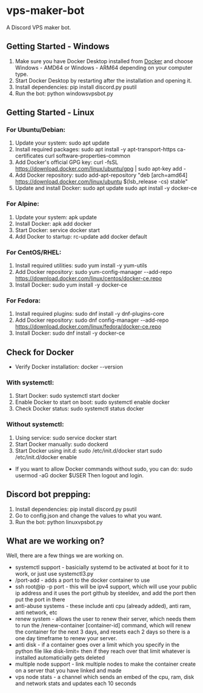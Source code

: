 # vps-maker-bot
A Discord VPS maker bot.

## Getting Started - Windows
1. Make sure you have Docker Desktop installed from [Docker](https://www.docker.com/products/docker-desktop) and choose Windows - AMD64 or Windows - ARM64 depending on your computer type.
2. Start Docker Desktop by restarting after the installation and opening it.
3. Install dependencies:
   pip install discord.py psutil
4. Run the bot:
   python windowsvpsbot.py

## Getting Started - Linux

### For Ubuntu/Debian:
1. Update your system:
   sudo apt update
2. Install required packages:
   sudo apt install -y apt-transport-https ca-certificates curl software-properties-common
3. Add Docker's official GPG key:
   curl -fsSL https://download.docker.com/linux/ubuntu/gpg | sudo apt-key add -
4. Add Docker repository:
   sudo add-apt-repository "deb [arch=amd64] https://download.docker.com/linux/ubuntu $(lsb_release -cs) stable"
5. Update and install Docker:
   sudo apt update
   sudo apt install -y docker-ce

### For Alpine:
1. Update your system:
   apk update
2. Install Docker:
   apk add docker
3. Start Docker:
   service docker start
4. Add Docker to startup:
   rc-update add docker default

### For CentOS/RHEL:
1. Install required utilities:
   sudo yum install -y yum-utils
2. Add Docker repository:
   sudo yum-config-manager --add-repo https://download.docker.com/linux/centos/docker-ce.repo
3. Install Docker:
   sudo yum install -y docker-ce

### For Fedora:
1. Install required plugins:
   sudo dnf install -y dnf-plugins-core
2. Add Docker repository:
   sudo dnf config-manager --add-repo https://download.docker.com/linux/fedora/docker-ce.repo
3. Install Docker:
   sudo dnf install -y docker-ce

## Check for Docker
- Verify Docker installation:
   docker --version

### With systemctl:
1. Start Docker:
   sudo systemctl start docker
2. Enable Docker to start on boot:
   sudo systemctl enable docker
3. Check Docker status:
   sudo systemctl status docker

### Without systemctl:
1. Using service:
   sudo service docker start
2. Start Docker manually:
   sudo dockerd
3. Start Docker using init.d:
   sudo /etc/init.d/docker start
   sudo /etc/init.d/docker enable

- If you want to allow Docker commands without sudo, you can do: sudo usermod -aG docker $USER
Then logout and login.

## Discord bot prepping:
1. Install dependencies:
   pip install discord.py psutil
2. Go to config.json and change the values to what you want.
3. Run the bot:
   python linuxvpsbot.py

## What are we working on?
Well, there are a few things we are working on.
- systemctl support - basicially systemd to be activated at boot for it to work, or just use systemctl3.py
- /port-add - adds a port to the docker container to use
- ssh root@ip -p port - this will be ipv4 support, which will use your public ip address and it uses the port github by steeldev, and add the port then put the port in there
- anti-abuse systems - these include anti cpu (already added), anti ram, anti network, etc
- renew system - allows the user to renew their server, which needs them to run the /renew-container [container-id] command, which will renew the container for the next 3 days, and resets each 2 days so there is a one day timeframe to renew your server.
- anti disk - if a container goes over a limit which you specify in the python file like disk-limit= then if they reach over that limit whatever is installed automaticially gets deleted
- multiple node support - link multiple nodes to make the container create on a server that you have linked and made
- vps node stats - a channel which sends an embed of the cpu, ram, disk and network stats and updates each 10 seconds
